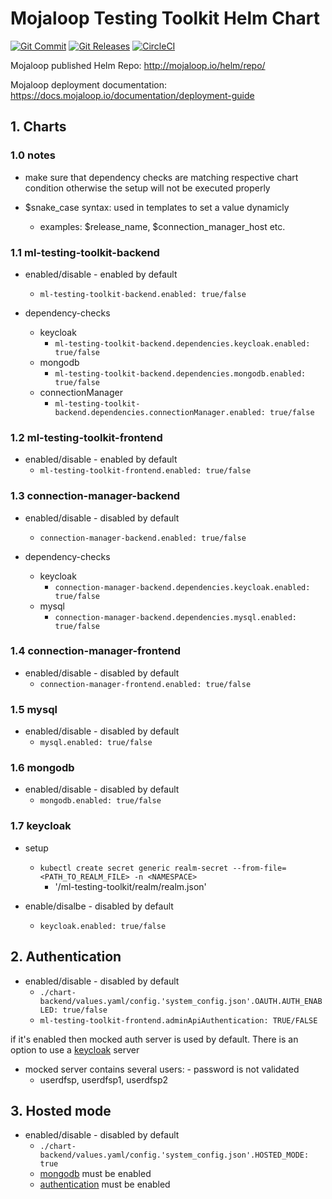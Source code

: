 # Mojaloop Testing Toolkit Helm Chart
[![Git Commit](https://img.shields.io/github/last-commit/mojaloop/helm.svg?style=flat)](https://github.com/mojaloop/helm/commits/master)
[![Git Releases](https://img.shields.io/github/release/mojaloop/helm.svg?style=flat)](https://github.com/mojaloop/helm/releases)
[![CircleCI](https://circleci.com/gh/mojaloop/helm.svg?style=svg)](https://circleci.com/gh/mojaloop/helm)

Mojaloop published Helm Repo: http://mojaloop.io/helm/repo/

Mojaloop deployment documentation: https://docs.mojaloop.io/documentation/deployment-guide

## 1. Charts

### 1.0 notes

- make sure that dependency checks are matching respective chart condition otherwise the setup will not be executed properly

- $snake_case syntax: used in templates to set a value dynamicly
    - examples: $release_name, $connection_manager_host etc.

### 1.1 ml-testing-toolkit-backend

- enabled/disable - enabled by default
    - `ml-testing-toolkit-backend.enabled: true/false`

- dependency-checks
    - keycloak
        - `ml-testing-toolkit-backend.dependencies.keycloak.enabled: true/false`
    - mongodb
        - `ml-testing-toolkit-backend.dependencies.mongodb.enabled: true/false`
    - connectionManager
        - `ml-testing-toolkit-backend.dependencies.connectionManager.enabled: true/false`

### 1.2 ml-testing-toolkit-frontend

- enabled/disable - enabled by default
    - `ml-testing-toolkit-frontend.enabled: true/false`

### 1.3 connection-manager-backend

- enabled/disable - disabled by default
    - `connection-manager-backend.enabled: true/false`

- dependency-checks
    - keycloak
        - `connection-manager-backend.dependencies.keycloak.enabled: true/false`
    - mysql
        - `connection-manager-backend.dependencies.mysql.enabled: true/false`

### 1.4 connection-manager-frontend
- enabled/disable - disabled by default
    - `connection-manager-frontend.enabled: true/false`

### 1.5 mysql

- enabled/disable - disabled by default
    - `mysql.enabled: true/false`

### 1.6 mongodb

- enabled/disable - disabled by default
    - `mongodb.enabled: true/false`

### 1.7 keycloak

- setup 
    - `kubectl create secret generic realm-secret --from-file=<PATH_TO_REALM_FILE> -n <NAMESPACE>`
        - '/ml-testing-toolkit/realm/realm.json'

- enable/disalbe - disabled by default
    - `keycloak.enabled: true/false`

## 2. Authentication

- enabled/disable - disabled by default
    - `./chart-backend/values.yaml/config.'system_config.json'.OAUTH.AUTH_ENABLED: true/false`
    - `ml-testing-toolkit-frontend.adminApiAuthentication: TRUE/FALSE`

if it's enabled then mocked auth server is used by default. There is an option to use a [keycloak](#17-keycloak) server

- mocked server contains several users: - password is not validated
    - userdfsp, userdfsp1, userdfsp2

## 3. Hosted mode

- enabled/disable - disabled by default
    - `./chart-backend/values.yaml/config.'system_config.json'.HOSTED_MODE: true`
    - [mongodb](#16-mongodb) must be enabled
    - [authentication](#2-authentication) must be enabled